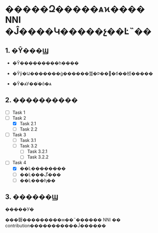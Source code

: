 # �����Զ�����ѧϰ���� NNI �Ĵ����Կ�����չ��Ŀ˵��

## 1. �Ŷ���Ϣ

+ �Ŷ���������һ����

+ �Ŷӳ�Ա�������ġ������졢�Ϸ��ࡢ�б��桢�����

+ �Ŷ�ѧУ��ͬ�ô�ѧ


## 2. ����������

- [ ] Task 1
- [ ] Task 2
  - [x] Task 2.1
  - [ ] Task 2.2
- [ ] Task 3
  - [ ] Task 3.1
  - [ ] Task 3.2
    - [ ] Task 3.2.1
    - [ ] Task 3.2.2
- [ ] Task 4
  + [x] ��Ŀ��������
  + [ ] ��Ŀ���ڱ���
  + [ ] ��Ŀ���ⱨ��

## 3. ������Ϣ

�����У�

���磬���������ⲿ��˵������ NNI �� contribution�����������Ĵ����ַ��